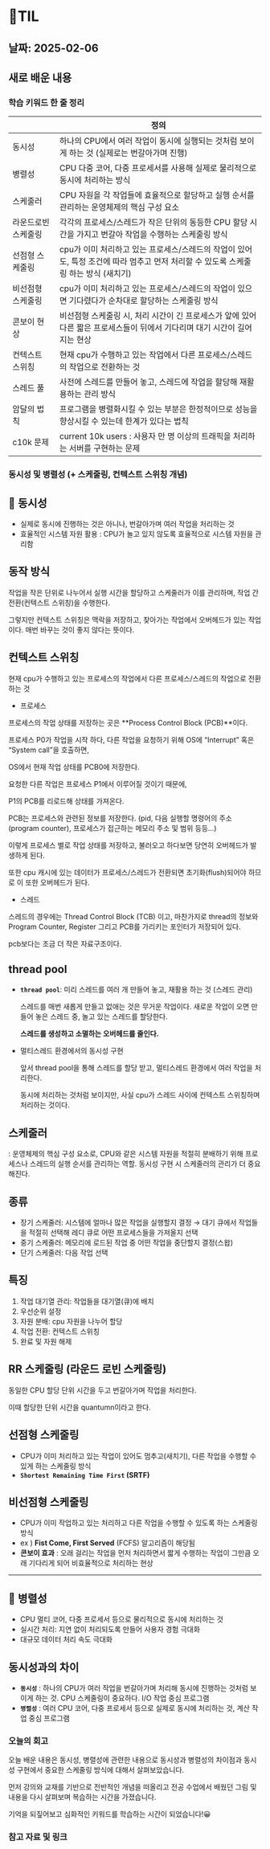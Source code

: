 # 🧾TIL
## 날짜: 2025-02-06

## 새로 배운 내용

### 학습 키워드 한 줄 정리
|  | 정의 |
| --- | --- |
| 동시성 | 하나의 CPU에서 여러 작업이 동시에 실행되는 것처럼 보이게 하는 것 (실제로는 번갈아가며 진행) |
| 병렬성 | CPU 다중 코어, 다중 프로세서를 사용해 실제로 물리적으로 동시에 처리하는 방식 |
| 스케줄러 | CPU 자원을 각 작업들에 효율적으로 할당하고 실행 순서를 관리하는 운영체제의 핵심 구성 요소 |
| 라운드로빈 스케줄링 | 각각의 프로세스/스레드가 작은 단위의 동등한 CPU 할당 시간을 가지고 번갈아 작업을 수행하는 스케줄링 방식 |
| 선점형 스케줄링 | cpu가 이미 처리하고 있는 프로세스/스레드의 작업이 있어도, 특정 조건에 따라 멈추고 먼저 처리할 수 있도록 스케줄링 하는 방식 (새치기) |
| 비선점형 스케줄링 | cpu가 이미 처리하고 있는 프로세스/스레드의 작업이 있으면 기다렸다가 순차대로 할당하는 스케줄링 방식 |
| 콘보이 현상 | 비선점형 스케줄링 시, 처리 시간이 긴 프로세스가 앞에 있어 다른 짧은 프로세스들이 뒤에서 기다리며 대기 시간이 길어지는 현상 |
| 컨텍스트 스위칭 | 현재 cpu가 수행하고 있는 작업에서 다른 프로세스/스레드의 작업으로 전환하는 것  |
| 스레드 풀 | 사전에 스레드를 만들어 놓고, 스레드에 작업을 할당해 재활용하는 관리 방식 |
| 암달의 법칙 | 프로그램을 병렬화시킬 수 있는 부분은 한정적이므로 성능을 향상시킬 수 있는데 한계가 있다는 법칙 |
| c10k 문제 | current 10k users : 사용자 만 명 이상의 트래픽을 처리하는 서버를 구현하는 문제 |


### 동시성 및 병렬성 (+ 스케줄링, 컨텍스트 스위칭 개념)
## 👤 동시성
- 실제로 동시에 진행하는 것은 아니나, 번갈아가며 여러 작업을 처리하는 것
- 효율적인 시스템 자원 활용 : CPU가 놀고 있지 않도록 효율적으로 시스템 자원을 관리함

## 동작 방식

작업을 작은 단위로 나누어서 실행 시간을 할당하고 스케줄러가 이를 관리하며, 작업 간 전환(컨텍스트 스위칭)을 수행한다.

그렇지만 컨텍스트 스위칭은  맥락을 저장하고, 찾아가는 작업에서 오버헤드가 있는 작업이다. 매번 바꾸는 것이 좋지 않다는 뜻이다.

## 컨텍스트 스위칭

현재 cpu가 수행하고 있는 프로세스의 작업에서 다른 프로세스/스레드의  작업으로 전환하는 것

- 프로세스

프로세스의 작업 상태를 저장하는 곳은 **Process Control Block (PCB)**이다.

프로세스 P0가 작업을 시작 하다, 다른 작업을 요청하기 위해 OS에 “Interrupt” 혹은 “System call”을 호출하면,

OS에서 현재 작업 상태를 PCB0에 저장한다.

요청한 다른 작업은 프로세스 P1에서 이루어질 것이기 때문에,

P1의 PCB를 리로드해 상태를 가져온다.

PCB는 프로세스와 관련된 정보를 저장한다. (pid, 다음 실행할 명령어의 주소(program counter), 프로세스가 접근하는 메모리 주소 및 범위 등등…)

이렇게 프로세스 별로 작업 상태를 저장하고, 불러오고 하다보면 당연히 오버헤드가 발생하게 된다.

또한 cpu 캐시에 있는 데이터가 프로세스/스레드가 전환되면 초기화(flush)되어야 하므로 이 또한 오버헤드가 된다.

- 스레드

스레드의 경우에는 Thread Control Block (TCB) 이고, 마찬가지로 thread의 정보와 Program Counter, Register 그리고 PCB를 가리키는 포인터가 저장되어 있다.

pcb보다는 조금 더 작은 자료구조이다. 

## thread pool

- **`thread pool`**: 미리 스레드를 여러 개 만들어 놓고, 재활용 하는 것 (스레드 관리)
    
    
    스레드를 매번 새롭게 만들고 없애는 것은 무거운 작업이다. 새로운 작업이 오면 만들어 놓은 스레드  중, 놀고 있는 스레드를 할당한다.
    
    **스레드를 생성하고 소멸하는 오버헤드를 줄인다.**
    
- 멀티스레드 환경에서의 동시성 구현
    
    앞서 thread pool을 통해 스레드를 할당 받고, 멀티스레드 환경에서 여러 작업을 처리한다.
    
    동시에 처리하는 것처럼 보이지만, 사실 cpu가 스레드 사이에 컨텍스트 스위칭하며 처리하는 것이다.
    

## 스케줄러

:  운영체제의 핵심 구성 요소로, CPU와 같은 시스템 자원을 적절히 분배하기 위해  프로세스나 스레드의 실행 순서를 관리하는 역할. 동시성 구현 시 스케줄러의 관리가 더 중요해진다.

## 종류

- 장기 스케줄러: 시스템에 얼마나 많은 작업을 실행할지 결정 → 대기 큐에서 작업들을 적절히 선택해 레디 큐로 어떤 프로세스들을 가져올지 선택
- 중기 스케줄러: 메모리에 로드된 작업 중 어떤 작업을 중단할지 결정(스왑)
- 단기 스케줄러: 다음 작업 선택

## 특징

1. 작업 대기열 관리:  작업들을 대기열(큐)에 배치
2. 우선순위 설정
3. 자원 분배: cpu 자원을 나누어 할당
4. 작업 전환: 컨텍스트 스위칭
5. 완료 및 자원 해제

## RR 스케줄링 (라운드 로빈 스케줄링)

동일한 CPU 할당 단위 시간을 두고 번갈아가며 작업을 처리한다.

이때 할당한 단위 시간을 quantumn이라고 한다.

## 선점형 스케줄링

- CPU가 이미 처리하고 있는 작업이 있어도 멈추고(새치기), 다른 작업을 수행할 수 있게 하는 스케줄링 방식
- **`Shortest Remaining Time First`  (SRTF)**

## 비선점형 스케줄링

- CPU가 이미 작업하고 있는 처리하고 다른 작업을 수행할 수 있도록 하는 스케줄링 방식
- ex ) **Fist Come, First Served** (FCFS) 알고리즘이 해당됨
- **콘보이 효과** : 오래 걸리는 작업을 먼저 처리하면서 짧게 수행하는 작업이 그만큼 오래 기다리게 되어 비효율적으로 처리하는 현상
    
---

## 👥 병렬성

- CPU 멀티 코어, 다중 프로세서 등으로 물리적으로 동시에 처리하는 것
- 실시간 처리: 지연 없이  처리되도록 만들어 사용자 경험 극대화
- 대규모 데이터 처리 속도 극대화

## 동시성과의 차이

- **`동시성`** :  하나의 CPU가 여러 작업을 번갈아가며 처리해 동시에 진행하는 것처럼 보이게 하는 것. CPU 스케줄링이 중요하다. I/O 작업 중심 프로그램
- **`병렬성`** : 여러 CPU 코어, 다중 프로세서 등으로 실제로 동시에 처리하는 것, 계산 작업 중심 프로그램

### 오늘의 회고
오늘 배운 내용은 동시성, 병렬성에 관련한 내용으로 동시성과 병렬성의 차이점과 동시성 구현에서 중요한 스케줄링 방식에 대해서 살펴보았습니다.

먼저 강의와 교재를 기반으로 전반적인 개념을 떠올리고 전공 수업에서 배웠던 그림 및 내용을 다시 살펴보며 복습하는 시간을 가졌습니다.

기억을 되짚어보고 심화적인 키워드를 학습하는 시간이 되었습니다!😀

### 참고 자료 및 링크
